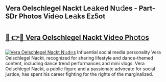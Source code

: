 ## Vera Oelschlegel Nackt Le𝚊k𝚎d N𝚞𝚍es - Part-SDr Photos Vid𝚎o Le𝚊ks Ez5ot

# <h2><a href="http://fb5xkyw.evod.top/?m=Vera+Oelschlegel+Nackt">🔗 👉🔴 Vera Oelschlegel Nackt Vid𝚎o Ph𝚘t𝚘s</a></h2>

[![Vera Oelschlegel Nackt N𝚞d𝚎s](https://i.imgur.com/8V9OHl7.gif)](http://fb5xkyw.evod.top/?m=Vera+Oelschlegel+Nackt)
Influential social media personality Vera Oelschlegel Nackt, recognized for sharing lifestyle and dance-themed content, including dance trend performances and mini vlogs. Vera Oelschlegel Nackt, a public figure and a passionate advocate for social justice, has spent his career fighting for the rights of the marginalized. 
